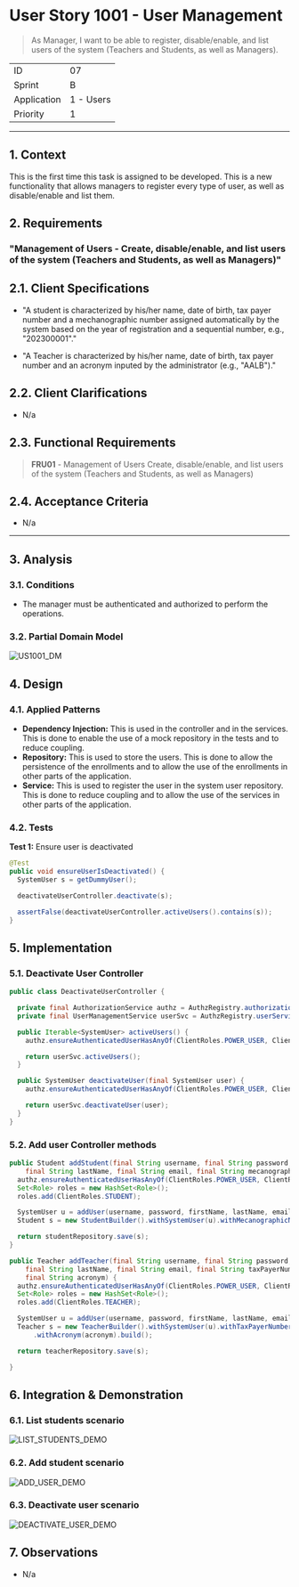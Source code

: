 # User Story 1001 - User Management

> As Manager, I want to be able to register, disable/enable, and list users of the system (Teachers and Students, as well as Managers).

|             |           |
| ----------- | --------- |
| ID          | 07        |
| Sprint      | B         |
| Application | 1 - Users |
| Priority    | 1         |

---

## 1. Context

This is the first time this task is assigned to be developed. This is a new functionality that allows managers to register every type of user, as well as disable/enable and list them.

## 2. Requirements

### "Management of Users - Create, disable/enable, and list users of the system (Teachers and Students, as well as Managers)"

## 2.1. Client Specifications

- "A student is characterized by his/her name, date of birth, tax payer number and a mechanographic number assigned automatically by the system based on the year of registration and a sequential number, e.g., "202300001"."

- "A Teacher is characterized by his/her name, date of birth, tax payer number and an acronym
  inputed by the administrator (e.g., "AALB")."

## 2.2. Client Clarifications

- N/a

## 2.3. Functional Requirements

> **FRU01** - Management of Users Create, disable/enable, and list users of the system (Teachers and Students, as well as Managers)

## 2.4. Acceptance Criteria

- N/a

---

## 3. Analysis

### 3.1. Conditions

- The manager must be authenticated and authorized to perform the operations.

### 3.2. Partial Domain Model

![US1001_DM](out/US1001_DM.svg)

## 4. Design

### 4.1. Applied Patterns

- **Dependency Injection:** This is used in the controller and in the services. This is done to enable the use of a mock repository in the tests and to reduce coupling.
- **Repository:** This is used to store the users. This is done to allow the persistence of the enrollments and to allow the use of the enrollments in other parts of the application.
- **Service:** This is used to register the user in the system user repository. This is done to reduce coupling and to allow the use of the services in other parts of the application.

### 4.2. Tests

**Test 1:** Ensure user is deactivated

```java
@Test
public void ensureUserIsDeactivated() {
  SystemUser s = getDummyUser();

  deactivateUserController.deactivate(s);

  assertFalse(deactivateUserController.activeUsers().contains(s));
}
```

## 5. Implementation

### 5.1. Deactivate User Controller

```java
public class DeactivateUserController {

  private final AuthorizationService authz = AuthzRegistry.authorizationService();
  private final UserManagementService userSvc = AuthzRegistry.userService();

  public Iterable<SystemUser> activeUsers() {
    authz.ensureAuthenticatedUserHasAnyOf(ClientRoles.POWER_USER, ClientRoles.MANAGER);

    return userSvc.activeUsers();
  }

  public SystemUser deactivateUser(final SystemUser user) {
    authz.ensureAuthenticatedUserHasAnyOf(ClientRoles.POWER_USER, ClientRoles.MANAGER);

    return userSvc.deactivateUser(user);
  }
}
```

### 5.2. Add user Controller methods

```java
public Student addStudent(final String username, final String password, final String firstName,
    final String lastName, final String email, final String mecanographicNumber) {
  authz.ensureAuthenticatedUserHasAnyOf(ClientRoles.POWER_USER, ClientRoles.MANAGER);
  Set<Role> roles = new HashSet<Role>();
  roles.add(ClientRoles.STUDENT);

  SystemUser u = addUser(username, password, firstName, lastName, email, roles, CurrentTimeCalendars.now());
  Student s = new StudentBuilder().withSystemUser(u).withMecanographicNumber(mecanographicNumber).build();

  return studentRepository.save(s);
}

public Teacher addTeacher(final String username, final String password, final String firstName,
    final String lastName, final String email, final String taxPayerNumber, final String birthDate,
    final String acronym) {
  authz.ensureAuthenticatedUserHasAnyOf(ClientRoles.POWER_USER, ClientRoles.MANAGER);
  Set<Role> roles = new HashSet<Role>();
  roles.add(ClientRoles.TEACHER);

  SystemUser u = addUser(username, password, firstName, lastName, email, roles, CurrentTimeCalendars.now());
  Teacher s = new TeacherBuilder().withSystemUser(u).withTaxPayerNumber(taxPayerNumber).withBirthDate(birthDate)
      .withAcronym(acronym).build();

  return teacherRepository.save(s);

}
```

## 6. Integration & Demonstration

### 6.1. List students scenario

![LIST_STUDENTS_DEMO](LIST_STUDENTS_DEMO.png)

### 6.2. Add student scenario

![ADD_USER_DEMO](ADD_USER_DEMO.png)

### 6.3. Deactivate user scenario

![DEACTIVATE_USER_DEMO](DEACTIVATE_USER_DEMO.png)

## 7. Observations

- N/a
